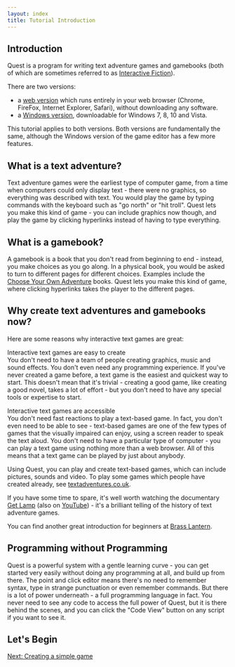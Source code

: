 ```yaml
---
layout: index
title: Tutorial Introduction
---
```


Introduction
------------

Quest is a program for writing text adventure games and gamebooks (both of which are sometimes referred to as [Interactive Fiction](http://en.wikipedia.org/wiki/Interactive_fiction)).

There are two versions:

-   a [web version](http://textadventures.co.uk/create/) which runs entirely in your web browser (Chrome, FireFox, Internet Explorer, Safari), without downloading any software.
-   a [Windows version](http://extadventures.co.uk/quest/desktop), downloadable for Windows 7, 8, 10 and Vista.

This tutorial applies to both versions. Both versions are fundamentally the same, although the Windows version of the game editor has a few more features.

What is a text adventure?
-------------------------

Text adventure games were the earliest type of computer game, from a time when computers could only display text - there were no graphics, so everything was described with text. You would play the game by typing commands with the keyboard such as "go north" or "hit troll". Quest lets you make this kind of game - you can include graphics now though, and play the game by clicking hyperlinks instead of having to type everything.

What is a gamebook?
-------------------

A gamebook is a book that you don't read from beginning to end - instead, you make choices as you go along. In a physical book, you would be asked to turn to different pages for different choices. Examples include the [Choose Your Own Adventure](http://en.wikipedia.org/wiki/Choose_Your_Own_Adventure) books. Quest lets you make this kind of game, where clicking hyperlinks takes the player to the different pages.

Why create text adventures and gamebooks now?
---------------------------------------------

Here are some reasons why interactive text games are great:

Interactive text games are easy to create  
You don't need to have a team of people creating graphics, music and sound effects. You don't even need any programming experience. If you've never created a game before, a text game is the easiest and quickest way to start. This doesn't mean that it's trivial - creating a good game, like creating a good novel, takes a lot of effort - but you don't need to have any special tools or expertise to start.

Interactive text games are accessible  
You don't need fast reactions to play a text-based game. In fact, you don't even need to be able to see - text-based games are one of the few types of games that the visually impaired can enjoy, using a screen reader to speak the text aloud. You don't need to have a particular type of computer - you can play a text game using nothing more than a web browser. All of this means that a text game can be played by just about anybody.

Using Quest, you can play and create text-based games, which can include pictures, sounds and video. To play some games which people have created already, see [textadventures.co.uk](http://textadventures.co.uk/).

If you have some time to spare, it's well worth watching the documentary [Get Lamp](http://www.getlamp.com/) (also on [YouTube](http://www.youtube.com/watch?v=LRhbcDzbGSU)) - it's a brilliant telling of the history of text adventure games.

You can find another great introduction for beginners at [Brass Lantern](http://www.brasslantern.org/beginners/).

Programming without Programming
-------------------------------

Quest is a powerful system with a gentle learning curve - you can get started very easily without doing any programming at all, and build up from there. The point and click editor means there's no need to remember syntax, type in strange punctuation or even remember commands. But there is a lot of power underneath - a full programming language in fact. You never need to see any code to access the full power of Quest, but it is there behind the scenes, and you can click the "Code View" button on any script if you want to see it.

Let's Begin
-----------

[Next: Creating a simple game](creating_a_simple_game.html)

